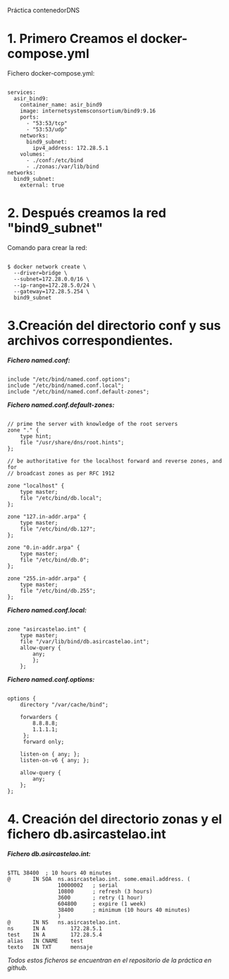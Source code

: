 Práctica contenedorDNS

# 1. Primero Creamos el docker-compose.yml

Fichero docker-compose.yml:
~~~

services:
  asir_bind9:
    container_name: asir_bind9
    image: internetsystemsconsortium/bind9:9.16
    ports:
      - "53:53/tcp"
      - "53:53/udp"
    networks:
      bind9_subnet:
        ipv4_address: 172.28.5.1
    volumes:
      - ./conf:/etc/bind
      - ./zonas:/var/lib/bind
networks:
  bind9_subnet:
    external: true

~~~

# 2. Después creamos la red "bind9_subnet"

Comando para crear la red:
~~~

$ docker network create \
  --driver=bridge \
  --subnet=172.28.0.0/16 \
  --ip-range=172.28.5.0/24 \
  --gateway=172.28.5.254 \
  bind9_subnet

~~~

# 3.Creación del directorio conf y sus archivos correspondientes.

***Fichero named.conf:***
~~~

include "/etc/bind/named.conf.options";
include "/etc/bind/named.conf.local";
include "/etc/bind/named.conf.default-zones";

~~~

***Fichero named.conf.default-zones:***
~~~

// prime the server with knowledge of the root servers
zone "." {
	type hint;
	file "/usr/share/dns/root.hints";
};

// be authoritative for the localhost forward and reverse zones, and for
// broadcast zones as per RFC 1912

zone "localhost" {
	type master;
	file "/etc/bind/db.local";
};

zone "127.in-addr.arpa" {
	type master;
	file "/etc/bind/db.127";
};

zone "0.in-addr.arpa" {
	type master;
	file "/etc/bind/db.0";
};

zone "255.in-addr.arpa" {
	type master;
	file "/etc/bind/db.255";
};

~~~

***Fichero named.conf.local:***
~~~

zone "asircastelao.int" {
	type master;
	file "/var/lib/bind/db.asircastelao.int";
	allow-query {
		any;
		};
	};

~~~

***Fichero named.conf.options:***
~~~

options {
	directory "/var/cache/bind";

	forwarders {
	 	8.8.8.8;
		1.1.1.1;
	 };
	 forward only;

	listen-on { any; };
	listen-on-v6 { any; };

	allow-query {
		any;
	};
};

~~~

# 4. Creación del directorio zonas y el fichero db.asircastelao.int

***Fichero db.asircastelao.int:***
~~~

$TTL 38400	; 10 hours 40 minutes
@		IN SOA	ns.asircastelao.int. some.email.address. (
				10000002   ; serial
				10800      ; refresh (3 hours)
				3600       ; retry (1 hour)
				604800     ; expire (1 week)
				38400      ; minimum (10 hours 40 minutes)
				)
@		IN NS	ns.asircastelao.int.
ns		IN A		172.28.5.1
test	IN A		172.28.5.4
alias	IN CNAME	test
texto	IN TXT		mensaje

~~~

*Todos estos ficheros se encuentran en el repositorio de la práctica en github.*